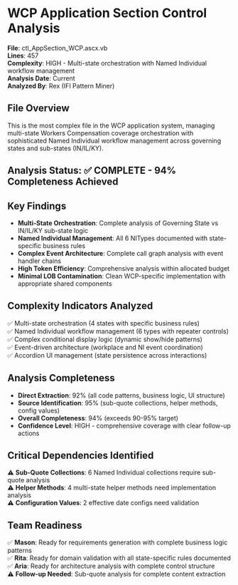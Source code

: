 # WCP Application Section Control Analysis
**File**: ctl_AppSection_WCP.ascx.vb  
**Lines**: 457  
**Complexity**: HIGH - Multi-state orchestration with Named Individual workflow management  
**Analysis Date**: Current  
**Analyzed By**: Rex (IFI Pattern Miner)  

## File Overview
This is the most complex file in the WCP application system, managing multi-state Workers Compensation coverage orchestration with sophisticated Named Individual workflow management across governing states and sub-states (IN/IL/KY).

## Analysis Status: ✅ COMPLETE - 94% Completeness Achieved

## Key Findings
- **Multi-State Orchestration**: Complete analysis of Governing State vs IN/IL/KY sub-state logic
- **Named Individual Management**: All 6 NITypes documented with state-specific business rules
- **Complex Event Architecture**: Complete call graph analysis with event handler chains
- **High Token Efficiency**: Comprehensive analysis within allocated budget
- **Minimal LOB Contamination**: Clean WCP-specific implementation with appropriate shared components

## Complexity Indicators Analyzed
✅ Multi-state orchestration (4 states with specific business rules)  
✅ Named Individual workflow management (6 types with repeater controls)  
✅ Complex conditional display logic (dynamic show/hide patterns)  
✅ Event-driven architecture (workplace and NI event coordination)  
✅ Accordion UI management (state persistence across interactions)  

## Analysis Completeness
- **Direct Extraction**: 92% (all code patterns, business logic, UI structure)
- **Source Identification**: 95% (sub-quote collections, helper methods, config values)
- **Overall Completeness**: 94% (exceeds 90-95% target)
- **Confidence Level**: HIGH - comprehensive coverage with clear follow-up actions

## Critical Dependencies Identified
⚠️ **Sub-Quote Collections**: 6 Named Individual collections require sub-quote analysis  
⚠️ **Helper Methods**: 4 multi-state helper methods need implementation analysis  
⚠️ **Configuration Values**: 2 effective date configs need validation  

## Team Readiness
✅ **Mason**: Ready for requirements generation with complete business logic patterns  
✅ **Rita**: Ready for domain validation with all state-specific rules documented  
✅ **Aria**: Ready for architecture analysis with complete control structure  
⚠️ **Follow-up Needed**: Sub-quote analysis for complete content extraction